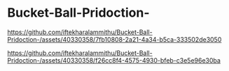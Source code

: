 # Bucket-Ball-Pridoction-

https://github.com/iftekharalammithu/Bucket-Ball-Pridoction-/assets/40330358/7fb10808-2a21-4a34-b5ca-333502de3050




https://github.com/iftekharalammithu/Bucket-Ball-Pridoction-/assets/40330358/f26cc8f4-4575-4930-bfeb-c3e5e96e30ba


